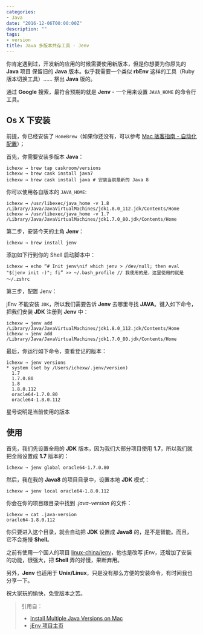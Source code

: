 ```yaml
---
categories:
- Java
date: "2016-12-06T00:00:00Z"
description: ""
tags:
- version
title: Java 多版本共存工具 - Jenv
---
```


你肯定遇到过，开发新的应用的时候需要使用新版本，但是你想要为你原先的 **Java** 项目 保留旧的 **Java** 版本。似乎我需要一个类似 **rbEnv** 这样的工具（Ruby 版本切换工具）…… 祭出 **Java** 版的。

通过 **Google** 搜索，最符合预期的就是 **Jenv** - 一个用来设置 `JAVA_HOME` 的命令行工具。

## Os X 下安装

前提，你已经安装了 `HomeBrew`（如果你还没有，可以参考 [Mac 骇客指南 - 自动化配置](http://n3xtchen.github.io/n3xtchen/osx/2014/10/05/hack-mac-automatic-setting)）；

首先，你需要安装多版本 **Java**：

	ichexw → brew tap caskroom/versions
	ichexw → brew cask install java7
	ichexw → brew cask install java	# 安装当前最新的 Java 8
	
你可以使用各自版本的 `JAVA_HOME`:
	
	ichexw → /usr/libexec/java_home -v 1.8
	/Library/Java/JavaVirtualMachines/jdk1.8.0_112.jdk/Contents/Home
	ichexw → /usr/libexec/java_home -v 1.7
	/Library/Java/JavaVirtualMachines/jdk1.7.0_80.jdk/Contents/Home
	
第二步，安装今天的主角 **Jenv**：

	ichexw → brew install jenv	
	
添加如下行到你的 Shell 启动脚本中：

	ichexw → echo “# Init jenv\nif which jenv > /dev/null; then eval "$(jenv init -)"; fi” >> ~/.bash_profile // 我使用的是，这里使用的就是 ～/.zshrc
	
第三步，配置 Jenv：

jEnv 不能安装 `JDK`，所以我们需要告诉 **Jenv** 去哪里寻找 **JAVA**。键入如下命令，把我们安装 **JDK** 注册到 **Jenv** 中：

	ichexw → jenv add /Library/Java/JavaVirtualMachines/jdk1.8.0_112.jdk/Contents/Home
	ichexw → jenv add /Library/Java/JavaVirtualMachines/jdk1.7.0_80.jdk/Contents/Home
	
最后，你运行如下命令，查看登记的版本：

	ichexw → jenv versions
	* system (set by /Users/ichexw/.jenv/version)
	  1.7
	  1.7.0.80
	  1.8
	  1.8.0.112
	  oracle64-1.7.0.80
	  oracle64-1.8.0.112
	
星号说明是当前使用的版本

## 使用

首先，我们先设置全局的 **JDK** 版本，因为我们大部分项目使用 **1.7**，所以我们就把全局设置成 **1.7** 版本的：

	ichexw → jenv global oracle64-1.7.0.80
	
然后，我在我的 **Java8** 的项目目录中，设置本地 **JDK** 模式：

	ichexw → jenv local oracle64-1.8.0.112
	
你会在你的项目跟目录中找到 *.java-version* 的文件：

	ichexw → cat .java-version
	oracle64-1.8.0.112
	
你只要进入这个目录，就会自动把 **JDK** 设置成 **Java8** 的，是不是智能。而且，它不会拖慢 **Shell**。

之前有使用一个国人的项目 [linux-china/jenv](https://github.com/linux-china/jenv/)，他也是改写 jEnv，还增加了安装的功能，很强大，把 **Shell** 弄的好慢，果断弃用。

另外，**Jenv** 也适用于 **Unix/Linux**，只是没有那么方便的安装命令，有时间我也分享一下。

祝大家玩的愉快，免受版本之苦。

> 引用自：
> 	* [Install Multiple Java Versions on Mac](http://davidcai.github.io/blog/posts/install-multiple-jdk-on-mac/)
> 	* [jEnv 项目主页](http://www.jenv.be)
	

